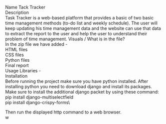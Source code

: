 Name
Tack Tracker\
Description\
Task Tracker is a web-based platform that provides a basic of two basic time management methods (to-do list and weekly schedule). The user will keep updating his time management data and the website can use that data to extract the report to the user and help the user to understand their problem of time management. 
Visuals / What is in the file?\
In the zip file we have added - \
HTML files\
CSS files\
Python files \
Final report\
Usage Libraries - \
Installation\
Before running the project make sure you have python installed. After installing python you need to download django and install its packages. \
Make sure to install the additional django packet by using these command: \
pip install django-multiselectfield\
pip install django-crispy-forms\
 
Then run the displayed http command to a web browser.\
w
